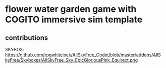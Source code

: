 # flower water garden game with COGITO immersive sim template

## contributions

SKYBOX: https://github.com/rpgwhitelock/AllSkyFree_Godot/blob/master/addons/AllSkyFree/Skyboxes/AllSkyFree_Sky_EpicGloriousPink_Equirect.png
